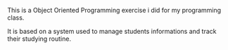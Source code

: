 This is a Object Oriented Programming exercise i did for my programming class.

It is based on a system used to manage students informations and track their studying routine.